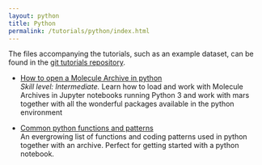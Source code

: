 ```yaml
---
layout: python
title: Python
permalink: /tutorials/python/index.html
---
```


The files accompanying the tutorials, such as an example dataset, can be found in the [git tutorials repository](https://github.com/duderstadt-lab/mars-tutorials).

* [How to open a Molecule Archive in python](open-a-Molecule-Archive-in-Python)  
  _Skill level: Intermediate._  Learn how to load and work with Molecule Archives in Jupyter notebooks running Python 3 and work with mars together with all the wonderful packages available in the python environment

* [Common python functions and patterns](common-python-functions)  
  An evergrowing list of functions and coding patterns used in python together with an archive. Perfect for getting started with a python notebook.
